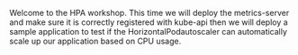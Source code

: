 Welcome to the HPA workshop. This time we will deploy the metrics-server and make sure it is correctly registered with kube-api then we will deploy a sample application to test if the HorizontalPodautoscaler can automatically scale up our application based on CPU usage.